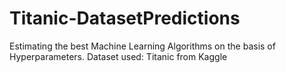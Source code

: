# Titanic-DatasetPredictions
Estimating the best Machine Learning Algorithms on the basis of Hyperparameters. Dataset used: Titanic from Kaggle
